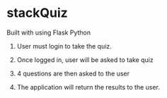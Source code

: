 # stackQuiz

Built with using Flask Python

1. User must login to take the quiz.

2. Once logged in, user will be asked to take quiz

3. 4 questions are then asked to the user

4. The application will return the results to the user.
